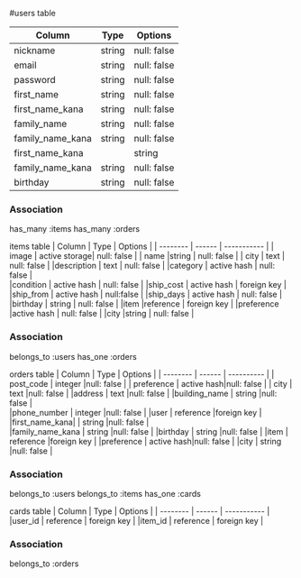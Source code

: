 #users table

| Column            | Type    | Options     |
| --------          | ------  | ----------- |
| nickname          | string  |null: false  |
| email             | string  |null: false  |
| password          | string  |null: false  | 
|first_name         | string  |null: false  | 
|first_name_kana    | string  |null: false  |     
|family_name        | string  |null: false  |
|family_name_kana   | string  |null: false  | 
|first_name_kana|   | string  |null: false  |        
|family_name_kana   | string  |null: false  | 
|birthday           | string  |null: false  |

### Association
has_many :items
has_many :orders




items table
| Column            | Type          | Options      |
| --------          | ------        | -----------  | 
| image             | active storage| null: false  |
| name              |string         | null: false  |
| city              | text          | null: false  |
|description        | text          | null: false  | 
|category           | active hash   | null: false  |     
|condition          |  active hash  | null: false  |
|ship_cost          | active hash   | foreign key  | 
|ship_from          |  active hash  | null:false   |
|ship_days          | active hash   | null: false  | 
|birthday           | string        | null: false  |
|item               |reference      | foreign key  |
|preference         |active hash    | null: false  | 
|city               |string         | null: false  |

### Association
belongs_to :users
has_one    :orders

orders table
| Column            | Type       | Options    |
| --------          | ------     | ---------- |
| post_code         | integer    |null: false |
| preference        | active hash|null: false |
| city              | text       |null: false |
|address            | text       |null: false | 
|building_name      | string     |null: false |     
|phone_number       | integer    |null: false |
|user               | reference  |foreign key | 
|first_name_kana|   | string     |null: false |        
|family_name_kana   | string     |null: false | 
|birthday           | string     |null: false |
|item               | reference  |foreign key |
|preference         | active hash|null: false | 
|city               | string     |null: false |
 
### Association
belongs_to :users
belongs_to :items
has_one    :cards

cards table
| Column            | Type      | Options     |
| --------          | ------    | ----------- |
|user_id            | reference | foreign key |
|item_id            | reference | foreign key |
### Association
belongs_to :orders

